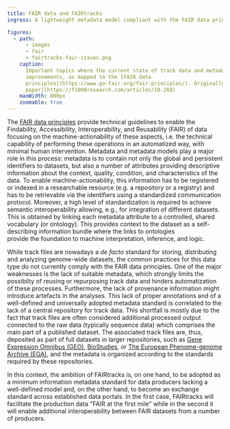 ```yaml
---
title: FAIR data and FAIRtracks
ingress: A lightweight metadata model compliant with the FAIR data principles

figures:
  - path:
      - images
      - fair
      - fairtracks-fair-issues.png
    caption:
      Important topics where the current state of track data and metadata have potential for
      improvements, as mapped to the [FAIR data
      principles](https://www.go-fair.org/fair-principles/). Originally from the [FAIRtracks
      paper](https://f1000research.com/articles/10-268)
    maxWidth: 800px
    zoomable: true
---
```


The [FAIR data principles](https://www.go-fair.org/fair-principles/) provide technical guidelines to
enable the Findability, Accessibility, Interoperability, and Reusability (FAIR) of data focusing on
the machine-actionability of these aspects, i.e. the technical capability of performing these
operations in an automatized way, with minimal human intervention. Metadata and metadata models play
a major role in this process: metadata is to contain not only the global and persistent identifiers
to datasets, but also a number of attributes providing descriptive information about the context,
quality, condition, and characteristics of the data. To enable machine-actionability, this
information has to be registered or indexed in a researchable resource (e.g. a repository or a
registry) and has to be retrievable via the identifiers using a standardized communication protocol.
Moreover, a high level of standardization is required to achieve semantic interoperability allowing,
e.g., for integration of different datasets. This is obtained by linking each metadata attribute to
a controlled, shared vocabulary (or ontology). This provides context to the dataset as a
self-describing information bundle where the links to ontologies  
provide the foundation to machine interpretation, inference, and logic.

While track files are nowadays a _de facto_ standard for storing, distributing and analyzing
genome-wide datasets, the common practices for this data type do not currently comply with the FAIR
data principles. One of the major weaknesses is the lack of suitable metadata, which strongly limits
the possibilty of reusing or repurposing track data and hinders automatization of these processes.
Furthermore, the lack of provenance information might introduce artefacts in the analyses. This lack
of proper annotations and of a well-defined and universally adopted metadata standard is correlated
to the lack of a central repository for track data. This shortfall is mostly due to the fact that
track files are often considered additional processed output connected to the raw data (typically
sequence data) which comprises the main part of a published dataset. The associated track files are,
thus, deposited as part of full datasets in larger repositories, such as
[Gene Expression Omnibus (GEO)](https://www.ncbi.nlm.nih.gov/geo/),
[BioStudies](https://www.ebi.ac.uk/biostudies/), or
[The European Phenome-genome Archive (EGA)](https://ega-archive.org/), and the metadata is organized
according to the standards required by these repositories.

<ui-fairtracks-content>

In this context, the ambition of FAIRtracks is, on one hand, to be adopted as a minimum information
metadata standard for data producers lacking a well-defined model and, on the other hand, to become
an exchange standard across established data portals. In the first case, FAIRtracks will facilitate
the production data "FAIR at the first mile" while in the second it will enable additional
interoperability between FAIR datasets from a number of producers.

</ui-fairtracks-content>
